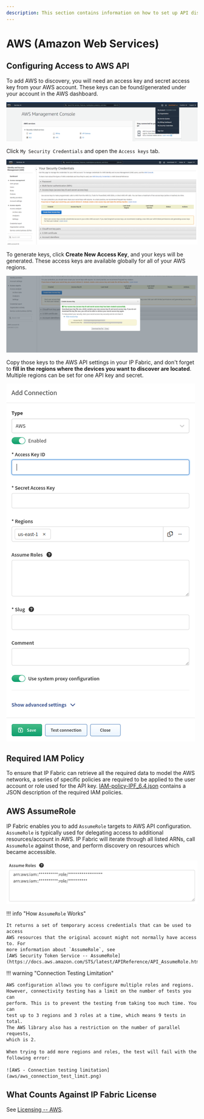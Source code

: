 ```yaml
---
description: This section contains information on how to set up API discovery for AWS.
---
```


# AWS (Amazon Web Services)

## Configuring Access to AWS API

To add AWS to discovery, you will need an access key and secret access key from your AWS account. These keys can be found/generated under your account in the AWS
dashboard.

![AWS Management Console](aws/aws-management-console.png)

Click `My Security Credentials` and open the `Access keys` tab.

![AWS - Your Security Credentials](aws/aws-your-security-credentials.png)

To generate keys, click **Create New Access Key**, and your keys will be
generated. These access keys are available globally for all of your AWS
regions.

![AWS - Create Access Key](aws/aws-create-access-key.png)

Copy those keys to the AWS API settings in your IP Fabric, and don't
forget to **fill in the regions where the devices you want to discover
are located**. Multiple regions can be set for one API key and secret.

![Add Connection](aws/aws-vendor-api.png)

## Required IAM Policy

To ensure that IP Fabric can retrieve all the required data to model the
AWS networks, a series of specific policies are required to be applied
to the user account or role used for the API key. [IAM-policy-IPF_6.4.json](aws/IAM-policy-IPF_6.4.json)
contains a JSON description of the required IAM policies.

## AWS AssumeRole

IP Fabric enables you to add `AssumeRole` targets to AWS API configuration. `AssumeRole` is typically used for delegating access to additional resources/account in AWS. IP Fabric will iterate through all listed ARNs, call `AssumeRole` against those, and perform discovery on resources which became accessible.

![Add Connection with AssumeRole](aws/aws-assumerole.png)

!!! info "How `AssumeRole` Works"

    It returns a set of temporary access credentials that can be used to access
    AWS resources that the original account might not normally have access to. For
    more information about `AssumeRole`, see
    [AWS Security Token Service -- AssumeRole](https://docs.aws.amazon.com/STS/latest/APIReference/API_AssumeRole.html).

!!! warning "Connection Testing Limitation"

    AWS configuration allows you to configure multiple roles and regions.
    However, connectivity testing has a limit on the number of tests you can
    perform. This is to prevent the testing from taking too much time. You can
    test up to 3 regions and 3 roles at a time, which means 9 tests in total.
    The AWS library also has a restriction on the number of parallel requests,
    which is 2.

    When trying to add more regions and roles, the test will fail with the
    following error:

    ![AWS - Connection testing limitation](aws/aws_connection_test_limit.png)

## What Counts Against IP Fabric License

See [Licensing -- AWS](../../../../overview/licensing.md#aws).
